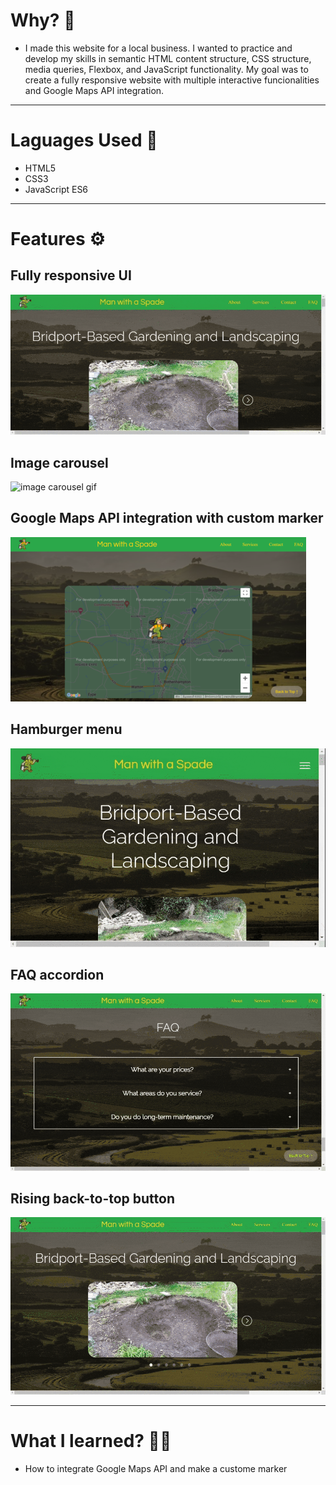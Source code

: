 # Why? 🤔
- I made this website for a local business. I wanted to practice and develop my skills in semantic HTML content structure, CSS structure, media queries, Flexbox, and JavaScript functionality. My goal was to create a fully responsive website with multiple interactive funcionalities and Google Maps API integration.

---

# Laguages Used 💬
- HTML5
- CSS3
- JavaScript ES6

---

# Features ⚙
## Fully responsive UI
![mobile mode gif](/img/responsivegifcom.gif)


## Image carousel
![image carousel gif](/img/carouselgif.gif)

## Google Maps API integration with custom marker
![map screenshot](/img/map.png)

## Hamburger menu
![hamburger menu gif](/img/hamburgergifcom.gif)

## FAQ accordion
![faq accordion gif](/img/faq.gif)

## Rising back-to-top button
![back-to-top gif](/img/backtotop.gif)

---

# What I learned? 👨‍💻
- How to integrate Google Maps API and make a custome marker

